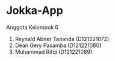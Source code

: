 # Jokka-App
Anggota Kelompok 6 
1. Reynald Abner Tananda (D121221072)
2. Dean Gery Pasamba (D121221080)
3. Muhammad Rifqi (D121221089)
